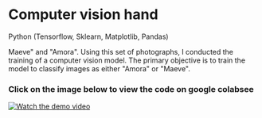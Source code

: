 # Computer vision hand
Python (Tensorflow, Sklearn, Matplotlib, Pandas)

Maeve" and "Amora". Using this set of photographs, I conducted the training of a computer vision model. The primary objective is to train the model to classify images as either "Amora" or "Maeve".

### Click on the image below to view the code on google colabsee

[![Watch the demo video](https://img.youtube.com/vi/YdW4nbYO3UU/0.jpg)](httpscolab.research.google.comdrive19UPwtJub-uI6_Fq--KV4ZpFDUeXBlvp_#scrollTo=8n0e2BaOMBDE)






